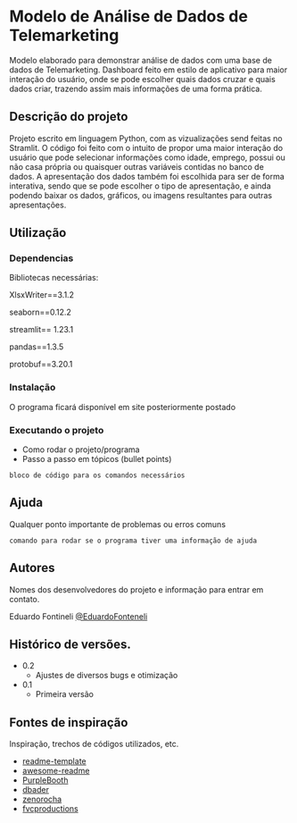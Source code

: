 # Modelo de Análise de Dados de Telemarketing

Modelo elaborado para demonstrar análise de dados com uma base de dados de Telemarketing. Dashboard feito em estilo de aplicativo para maior interação do usuário, onde se pode escolher quais dados cruzar e quais dados criar, trazendo assim mais informações de uma forma prática.

## Descrição do projeto

Projeto escrito em linguagem Python, com as vizualizações send feitas no Stramlit. O código foi feito com o intuito de propor uma maior interação do usuário que pode selecionar informações como idade, emprego, possui ou não casa própria ou quaisquer outras variáveis contidas no banco de dados. 
A apresentação dos dados também foi escolhida para ser de forma interativa, sendo que se pode escolher o tipo de apresentação, e ainda podendo baixar os dados, gráficos, ou imagens resultantes para outras apresentações.

## Utilização

### Dependencias

Bibliotecas necessárias:

XlsxWriter==3.1.2

seaborn==0.12.2

streamlit== 1.23.1

pandas==1.3.5

protobuf==3.20.1

### Instalação

O programa ficará disponível em site posteriormente postado

### Executando o projeto

* Como rodar o projeto/programa
* Passo a passo em tópicos (bullet points)
```
bloco de código para os comandos necessários
```

## Ajuda

Qualquer ponto importante de problemas ou erros comuns
```
comando para rodar se o programa tiver uma informação de ajuda
```

## Autores

Nomes dos desenvolvedores do projeto e informação para entrar em contato.

Eduardo Fontineli 
 [@EduardoFonteneli](https://www.linkedin.com/in/carlos-eduardo-fontineli-goncalves/)

## Histórico de versões.

* 0.2
	* Ajustes de diversos bugs e otimização
* 0.1
    * Primeira versão


## Fontes de inspiração

Inspiração, trechos de códigos utilizados, etc.
* [readme-template](https://gist.github.com/DomPizzie/7a5ff55ffa9081f2de27c315f5018afc)
* [awesome-readme](https://github.com/matiassingers/awesome-readme)
* [PurpleBooth](https://gist.github.com/PurpleBooth/109311bb0361f32d87a2)
* [dbader](https://github.com/dbader/readme-template)
* [zenorocha](https://gist.github.com/zenorocha/4526327)
* [fvcproductions](https://gist.github.com/fvcproductions/1bfc2d4aecb01a834b46)
